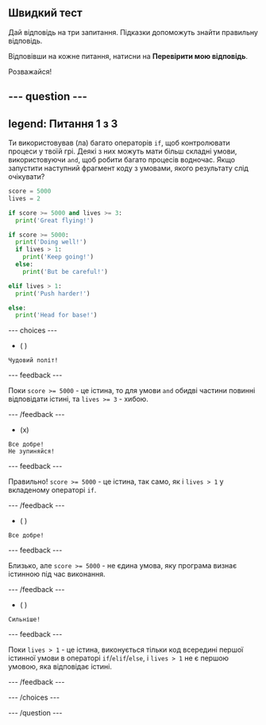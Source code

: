 ## Швидкий тест

Дай відповідь на три запитання. Підказки допоможуть знайти правильну відповідь.

Відповівши на кожне питання, натисни на **Перевірити мою відповідь**.

Розважайся!

--- question ---
---
legend: Питання 1 з 3
---

Ти використовував (ла) багато операторів `if`, щоб контролювати процеси у твоїй грі. Деякі з них можуть мати більш складні умови, використовуючи `and`, щоб робити багато процесів водночас. Якщо запустити наступний фрагмент коду з умовами, якого результату слід очікувати?

```python
score = 5000
lives = 2

if score >= 5000 and lives >= 3:
  print('Great flying!')

if score >= 5000: 
  print('Doing well!')
  if lives > 1:
    print('Keep going!')
  else:
    print('But be careful!')

elif lives > 1:
  print('Push harder!')

else:
  print('Head for base!')
```

--- choices ---

- ( )
```
Чудовий політ!
```
  --- feedback ---

Поки `score >= 5000` - це істина, то для умови `and` обидві частини повинні відповідати істині, та `lives >= 3` - хибою.

  --- /feedback ---

- (x)
```
Все добре!
Не зупиняйся!
```
  --- feedback ---

Правильно! `score >= 5000` - це істина, так само, як і `lives > 1` у вкладеному операторі `if`.

  --- /feedback ---

- ( )
```
Все добре!
```
  --- feedback ---

Близько, але `score >= 5000` - не єдина умова, яку програма визнає істинною під час виконання.

  --- /feedback ---

- ( )
```
Сильніше!
```
  --- feedback ---

Поки `lives > 1` - це істина, виконується тільки код всередині першої істинної умови в операторі `if`/`elif`/`else`, і `lives > 1` не є першою умовою, яка відповідає істині.

  --- /feedback ---

--- /choices ---

--- /question ---
